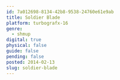 ```yaml
---
id: 7a012698-8134-42b8-9538-24760e61e9ab
title: Soldier Blade
platform: turbografx-16
genre:
  - shmup
digital: true
physical: false
guide: false
pending: false
posted: 2014-02-13
slug: soldier-blade
---
```

